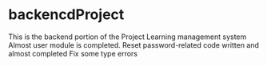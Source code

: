 # backencdProject
This is the backend portion of the Project Learning management system
Almost user module is completed.
Reset password-related code written and almost completed
Fix some type errors
